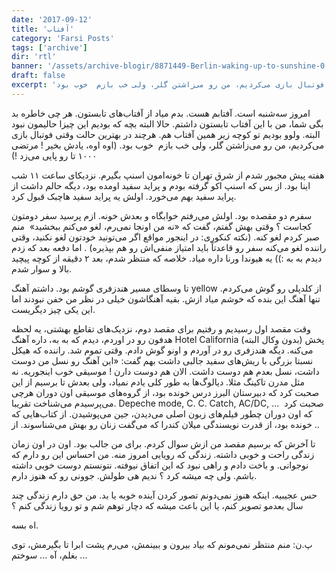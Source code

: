 ```yaml
---
date: '2017-09-12'
title: 'آفتاب'
category: 'Farsi Posts'
tags: ['archive']
dir: 'rtl'
banner: '/assets/archive-blogir/8871449-Berlin-waking-up-to-sunshine-0.jpg'
draft: false
excerpt: 'امروز سه‌شنبه است. آفتابم هست. بدم میاد از آفتاب‌های تابستون. هر چی خاطره بد بگی شما، من با این آفتاب تابستون داشتم. حالا البته بچه که بودیم این چیزا حالیمون نبود البته. ولوو بودیم تو کوچه زیر همین آفتاب هم. هرچند در بهترین حالت وقتی فوتبال بازی می‌کردیم، من رو می‌زاشتن گلر، ولی خب بازم  خوب بود. '
---
```


امروز سه‌شنبه است. آفتابم هست. بدم میاد از آفتاب‌های تابستون. هر چی خاطره بد بگی شما، من با این آفتاب تابستون داشتم. حالا البته بچه که بودیم این چیزا حالیمون نبود البته. ولوو بودیم تو کوچه زیر همین آفتاب هم. هرچند در بهترین حالت وقتی فوتبال بازی می‌کردیم، من رو می‌زاشتن گلر، ولی خب بازم  خوب بود. (اوه اوه، یادش بخیر ! مرتضی ۱۰۰۰ تا رو پایی می‌زد !)

هفته پیش مجبور شدم از شرق تهران تا خونه‌امون اسنپ بگیرم. نزدیکای ساعت ۱۱ شب اینا بود. از بس که اسنپ اکو گرفته بودم و پراید سفید اومده بود، دیگه حالم داشت از پراید سفید بهم می‌خورد. اولش یه پراید سفید هاچبک قبول کرد.

سفرم دو مقصده بود. اولش می‌رفتم خوابگاه و بعدش خونه. ازم پرسید سفر دومتون کجاست ؟ وقتی بهش گفتم، گفت که «نه من اونجا نمی‌رم، لغو می‌کنم ببخشید»  منم صبر کردم لغو کنه. (نکته کنکوری: در اینجور مواقع اگر می‌تونید خودتون لغو نکنید، وقتی راننده لغو می‌کنه سفر رو قاعدتاً باید امتیاز منفی‌اش رو هم بپذیره) . اما دفعه بعد که زدم دیدم به به :)) یه هیوندا ورنا داره میاد. خلاصه که منتظر شدم، بعد ۲ دقیقه از کوچه پیچید بالا و سوار شدم.

تا وسطای مسیر هندزفری گوشم بود. داشتم آهنگ yellow از کلدپلی رو گوش می‌کردم. تنها آهنگ این بنده که خوشم میاد ازش. بقیه آهنگاشون خیلی در نظر من خفن نبودند اما این یکی چیز دیگریست.

وقت مقصد اول رسیدیم و رفتیم برای مقصد دوم، نزدیک‌های تقاطع بهشتی، یه لحظه هدفون رو در اوردم، دیدم که به به، داره آهنگ Hotel California (بدون وکال البته) پخش می‌کنه. دیگه هندزفری رو در آوردم و اونو گوش دادم. وقتی تموم شد. راننده که هیکل نسبتا بزرگی با ریش‌های سفید جالبی داشت بهم گفت: «این آهنگ رو نسل من دوست داشت، نسل بعدم هم دوست داشت. الان هم دوست دارن ! موسیقی خوب اینجوریه. نه مثل مدرن تاکینگ مثلا. دیالوگ‌ها به طور کلی یادم نمیاد، ولی بعدش تا برسیم از این صحبت کرد که دبیرستان البرز درس خونده بود، از گروه‌های موسیقی اون دوران هرچی می‌پرسیدم می‌شناخت تقریبا. Depeche mode, C. C. Catch, AC/DC, ...  صحبت کرد که اون دوران چطور فیلم‌های زبون اصلی می‌دیدن، جین می‌پوشیدن. از کتاب‌هایی که خونده بود، از قدرت نویسندگی میلان کندرا که می‌گفت زنان رو بهش می‌شناسوند. از ..

تا آخرش که برسیم مقصد من ازش سوال کردم. برای من جالب بود. اون در اون زمان زندگی راحت و خوبی داشته. زندگی که رویایی امروز منه. من احساس این رو دارم که نوجوانی. و باخت دادم و راهی نبود که این اتفاق نیوفته. نتونستم دوست خوبی داشته باشم. ولی چه میشه کرد ؟ ندیم هی طولش. جوونی رو که هنوز دارم.

حس عجیبیه. اینکه هنوز نمی‌دونم تصور کردن آینده خوبه یا بد. من حق دارم زندگی چند سال بعدمو تصویر کنم، یا این باعث میشه که دچار توهم شم و‌ تو رویا زندگی کنم ؟

اه بسه.

پ.ن:‌ منم منتظر نمی‌مونم که بیاد بیرون و ببینمش، می‌رم پشت ابرا تا بگیرمش، توی بغلم، آه ... سوختم ...

